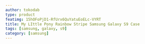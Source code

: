 ```yaml
---
author: tokodab
type: product
featimg: 15hOFoPjD1-RfUrx6QuYatuEoELc-VYRT
title: My LIttle Pony Rainbow Stripe Samsung Galaxy S9 Case
tags: [samsung, galaxy, s9]
category: [samsung]
---
```


